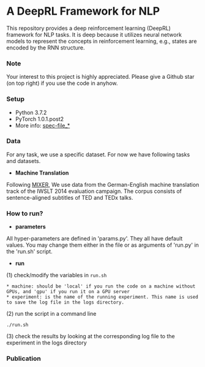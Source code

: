# A DeepRL Framework for NLP 

This repository provides a deep reinforcement learning (DeepRL) framework for NLP tasks. It is deep because it utilizes neural network models to represent the concepts in reinforcement learning, e.g., states are encoded by the RNN structure. 

### Note ###

Your interest to this project is highly appreciated. Please give a Github star (on top right) if you use the code in anyhow. 

### Setup ###
* Python 3.7.2
* PyTorch 1.0.1.post2
* More info: [spec-file_*](https://github.com/MMesgar/DeepRL_framework/tree/master/documentation)

### Data ###
For any task, we use a specific dataset. For now we have following tasks and datasets.

* **Machine Translation**

Following [MIXER](https://arxiv.org/pdf/1511.06732.pdf), We use data from the German-English machine translation track of the IWSLT 2014 evaluation campaign. 
The corpus consists of sentence-aligned subtitles of TED and TEDx talks. 


### How to run? ###
* **parameters** 

All hyper-parameters are defined in 'params.py'. They all have default values. You may change them either in the file or as arguments of 'run.py' in the 'run.sh' script. 

* **run** 

(1) check/modify the variables in `run.sh`

	* machine: should be 'local' if you run the code on a machine without GPUs, and 'gpu' if you run it on a GPU server
	* experiment: is the name of the running experiment. This name is used to save the log file in the logs directory.

(2) run the script in a command line

```
./run.sh
```

(3) check the results by looking at the corresponding log file to the experiment in the logs directory

### Publication ###
